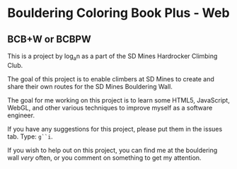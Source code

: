 # Bouldering Coloring Book Plus - Web
## BCB+W or BCBPW

This is a project by log<sub>a</sub>n as a part of the SD Mines Hardrocker Climbing Club. 

The goal of this project is to enable climbers at SD Mines to create and share their own routes for the SD Mines Bouldering Wall.

The goal for me working on this project is to learn some HTML5, JavaScript, WebGL, and other various techniques to improve myself as a software engineer.

If you have any suggestions for this project, please put them in the issues tab. Type: `g``i`.

If you wish to help out on this project, you can find me at the bouldering wall *very* often, or you comment on something to get my attention.
